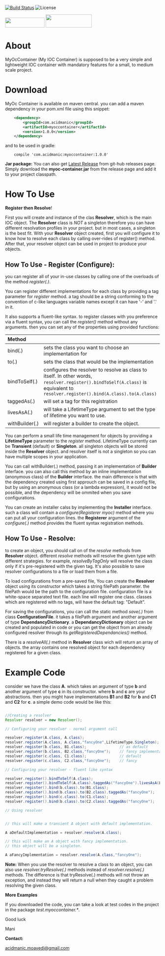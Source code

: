 [![Build Status](https://travis-ci.org/Acidmanic/my-oc-container.svg?branch=develop)](https://travis-ci.org/Acidmanic/my-oc-container)
![License](https://img.shields.io/badge/license-GPL--3.0-blue.svg)


<img src="https://maven.apache.org/images/maven-logo-black-on-white.png" width="128px" height="32px" />  
<img src="https://raw.githubusercontent.com/gradle/gradle/master/gradle.png" width="150px" height="42px" />

About
===== 

MyOcContainer (My IOC Container) is supposed to be a very simple and lightweight  IOC container with mandatory features for a small, to medium scale project.  



Download
======

MyOc Container is available on maven central. you can add a maven dependency in your pom.xml file using this snippet:

```xml
	<dependency>
		<groupId>com.acidmanic</groupId>
		<artifactId>myoccontainer</artifactId>
		<version>1.0.0</version>
	</dependency>
```

and to be used in gradle:

```
	compile 'com.acidmanic:myoccontainer:1.0.0'
```

**Jar package:** You can also get  [Latest Release](https://github.com/Acidmanic/my-oc-container/releases/latest)   from git-hub releases page. Simply download the **myoc-container.jar** from the release page and add it to your project classpath.


How To Use 
========== 
**Register then Resolve**!

First you will create and instance of the clas **Resolver**, which is the main IOC object. The **Resolver** class is *NOT* a singleton therefore you can have different resolvation profiles in your project. but in most cases, a singleton is the best fit.
With your **Resolver** object created, first you will configure it to know how to resolve each class by calling over-rides of register() method. After that, your resolver object can be used in project to produce your objects.


How To Use - Register (Configure):
-------------

you can register all of your in-use classes by calling one of the  overloads of the method _register(.)_.

You can register different implementations for each class by providing  a tag parameter for _register_ method. a tag should be a string conforming to the convention of c-like languages variable names except it can have '-' and '.' in it.

It also supports a fluent-like syntax. to register classes with you preference via a fluent syntax, you can call the _register()_ method without any arguments. then you can set any of the properties using provided functions:

|        Method   |                                                                                                    |
|:------------------|:-------------------------------------------------------------------------------|
|	bind(.)      |	sets the class you want to choose an implementation for |
|    to(.)   		 |  sets the class that would be the implementation |
|   bindToSelf(.) | configures the resolver to resolve as class to itself. In other words, ``` resolver.register().bindToSelf(A.class)``` is equivalent to ``` resolver.register().bind(A.class).to(A.class)``` |
|  taggedAs(.)   |  will set a tag for this registration |
|  livesAsA(.)     |  will take a LifetimeType argument to set the type of lifetime you want to use. |
|   withBuilder(.)  |   will register a builder to create the object.|

You can perform a small life time management for objects by providing a __LifetimeType__ parameter to the _register_ method. LifetimeType currently can be __Transient__ (default) or __Singleton__. all singleton objects will be stored inside the  __Resolver__ object. and resolver itself is not a singleton so you can have multiple scopes in your application.

You can call withBuilder(.) method, passing it an implementation of __Builder__ interface. you can also call this method by an inline implementation (anonymous class) of the __Builder__ interface. the main difference is that with the dependency created using first approuch can be saved in a config file, but by using an anonymous class (or a lambda expression), it would not be possible, and the dependency will be ommited when you save configurations.

You can create an installer calss by implementing the __Installer__ interface. such a class will contain a _configure(Registerer myoc)_ method where you can put all your configuration lines. the __Registerer__ argument of the _configure(.)_ method provides the fluent syntax registration methods.


How To Use - Resolve:
--------------------------


to create an object, you should call on of the _resolve_ methods from __Resolver__ object. different _resolve_ methods will  resolve the given type with different strategies. for example, _resolveByTagOnly_ will resolve the class only if it's pre-registered with the given tag.  It's also possible to save resolver configurations to a file or load them from a file.

To load configurations from a pre-saved file, You can create the __Resolver__ object using its constructor which takes a string filePath parameter. the filePath would be the path to  the configuration file. configuration file is a white-space separated text file. each line will register one class. classes which are registered with  no tags, will have the default tag: "Default".

For saving the configurations, you can call the static method _save(.)_ from class __ConfigurationFile__. it takes a filePath argument and another argument of type  __DependancyDictionary__. a __DependancyDictionary__ object can be created and populated in code or you can get the object from an already configured resolver through its  _getRegisteredDependancies()_ method.

There is a _resolveAll(.)_ method in __Resolver__ class wich will return an array of objects. the array contains one resolved object for each dependency registered for a given class.


Example Code 
============  

consider we have the class __A__. which takes an argument of type __b__ and another argument of type __c__ in its constructor. where __b__ and __c__ are your abstractions. then you might have implementations __B1__ and __B2__ for __b__ and __C1__ and __C2__ for __c__.
a simple demo code would be like this:

```java

//Creating a resolver
Resolver resolver = new Resolver();

// Configuring your resolver - normal argument call

resolver.register(A.class, A.class);
resolver.register(A.class, A.class,"fancyOne",LifetimeType.Singleton);
resolver.register(b.class, B1.class);               // as default
resolver.register(b.class, B2.class,"fancyOne");    // fancy implementation
resolver.register(c.class, C1.class);               // default
resolver.register(c.class, C2.class,"fancyOne");    // fancy

// Configuring your resolver - fluent like syntax

resolver.register().bindToSelf(A.class);  
resolver.register().bindToSelf(A.class).taggedAs("fancyOne").livesAsA(LifetimeType.Singleton); 
resolver.register().bind(b.class).to(B1.class);  
resolver.register().bind(b.class).to(B2.class).taggedAs("fancyOne");  
resolver.register().bind(c.class).to(C1.class);  
resolver.register().bind(b.class).to(C2.class).taggedAs("fancyOne");  

// Using resolver


// this will make a transient A object with default implementation.

A aDefaultImplementation = resolver.resolve(A.class);

// this will make an A object with fancy implementation.
// this object will be a singleton.

A aFancyImplementation = resolver.resolve(A.class,"fancyOne"); 


```

**Note:**
When you use the resolver to resolve a class to an object, you can also use *resolver.tryResolve(.)* methods instead of *resolver.resolve(.)* methods. The difference is that tryResolve(.) methods will not throw an exception, and instead they will return a null when they caught a problem resolving the given class.

__More Examples__

If you downloaded the code, you can take a look at test codes in the project in the package _test.myoccontainer.*_.


<p>Good luck</p>
<p>Mani</p>   

__Contact:__

acidmanic.moayedi@gmail.com         









